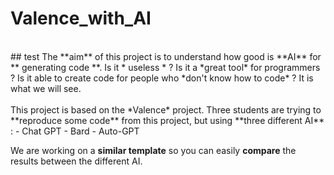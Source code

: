 # Valence_with_AI
<br>
## test
The **aim** of this project is to understand how good is **AI** for ** generating code **. Is it * useless * ? Is it a *great tool* for programmers ? Is it able to create code for people who *don't know how to code* ? It is what we will see.
<br><br>
This project is based on the *Valence* project. Three students are trying to **reproduce some code** from this project, but using **three different AI** : 
- Chat GPT
- Bard
- Auto-GPT

We are working on a **similar template** so you can easily **compare** the results between the different AI.
